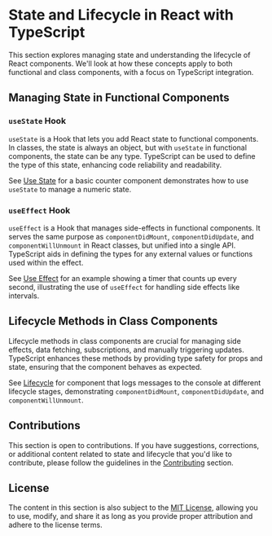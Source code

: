 # State and Lifecycle in React with TypeScript

This section explores managing state and understanding the lifecycle of React components. We'll look at how these concepts apply to both functional and class components, with a focus on TypeScript integration.

## Managing State in Functional Components

### `useState` Hook

`useState` is a Hook that lets you add React state to functional components. In classes, the state is always an object, but with `useState` in functional components, the state can be any type. TypeScript can be used to define the type of this state, enhancing code reliability and readability.

See [Use State](UseStateExample.tsx) for a basic counter component demonstrates how to use `useState` to manage a numeric state.

### `useEffect` Hook

`useEffect` is a Hook that manages side-effects in functional components. It serves the same purpose as `componentDidMount`, `componentDidUpdate`, and `componentWillUnmount` in React classes, but unified into a single API. TypeScript aids in defining the types for any external values or functions used within the effect.

See [Use Effect](UseEffectExample.tsx) for an example showing a timer that counts up every second, illustrating the use of `useEffect` for handling side effects like intervals.

## Lifecycle Methods in Class Components

Lifecycle methods in class components are crucial for managing side effects, data fetching, subscriptions, and manually triggering updates. TypeScript enhances these methods by providing type safety for props and state, ensuring that the component behaves as expected.

See [Lifecycle](LifecycleExample.tsx) for component that logs messages to the console at different lifecycle stages, demonstrating `componentDidMount`, `componentDidUpdate`, and `componentWillUnmount`.

## Contributions

This section is open to contributions. If you have suggestions, corrections, or additional content related to state and lifecycle that you'd like to contribute, please follow the guidelines in the [Contributing](../Contributing.md) section.

## License

The content in this section is also subject to the [MIT License](../LICENSE), allowing you to use, modify, and share it as long as you provide proper attribution and adhere to the license terms.

